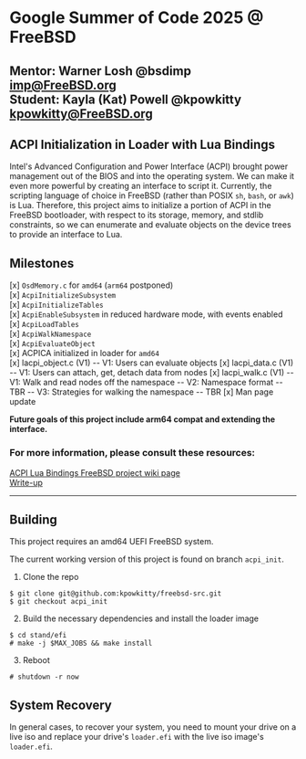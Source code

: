 # Google Summer of Code 2025 @ FreeBSD
Mentor: Warner Losh @bsdimp <imp@FreeBSD.org>  
Student: Kayla (Kat) Powell @kpowkitty <kpowkitty@FreeBSD.org>
---------------
## ACPI Initialization in Loader with Lua Bindings
Intel's Advanced Configuration and Power Interface (ACPI) brought power management out of the BIOS
and into the operating system. We can make it even more powerful by creating an interface
to script it. Currently, the scripting language of choice in FreeBSD (rather than POSIX `sh`, `bash`, or `awk`) 
is Lua. Therefore, this project aims to initialize a portion of ACPI in the FreeBSD bootloader, with respect
to its storage, memory, and stdlib constraints, so we can enumerate and evaluate objects on the device trees to
provide an interface to Lua.

## Milestones
[x] `OsdMemory.c` for `amd64` (`arm64` postponed)  
[x] `AcpiInitializeSubsystem`  
[x] `AcpiInitializeTables`  
[x] `AcpiEnableSubsystem` in reduced hardware mode, with events enabled  
[x] `AcpiLoadTables`  
[x] `AcpiWalkNamespace`  
[x] `AcpiEvaluateObject`  
[x] ACPICA initialized in loader for `amd64`    
[x] lacpi_object.c  (V1)
    -- V1: Users can evaluate objects
[x] lacpi_data.c    (V1)
    -- V1: Users can attach, get, detach data from nodes
[x] lacpi_walk.c    (V1)
    -- V1: Walk and read nodes off the namespace
    -- V2: Namespace format -- TBR
    -- V3: Strategies for walking the namespace -- TBR
[x] Man page update  

**Future goals of this project include arm64 compat and extending the interface.**

### For more information, please consult these resources:
[ACPI Lua Bindings FreeBSD project wiki page](https://wiki.freebsd.org/SummerOfCode2025Projects/ACPI%20Initialization%20in%20Loader%20With%20Lua%20Bindings)  
[Write-up](https://kmpow.com/content/gsoc-writeup)

---------------

## Building
This project requires an amd64 UEFI FreeBSD system.

The current working version of this project is found on branch `acpi_init`.

1. Clone the repo
```
$ git clone git@github.com:kpowkitty/freebsd-src.git
$ git checkout acpi_init
```

2. Build the necessary dependencies and install the loader image
```
$ cd stand/efi
# make -j $MAX_JOBS && make install
```

3. Reboot
```
# shutdown -r now
```

## System Recovery
In general cases, to recover your system, you need to mount your drive 
on a live iso and replace your drive's `loader.efi` with the live iso image's `loader.efi`. 

